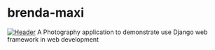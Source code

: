 # brenda-maxi

[![Header](https://raw.githubusercontent.com/pmburu/<OWNER>/<OWNER>/readme_header.png "Header")](https://some-url.dev/)
A Photography application to demonstrate use Django web framework in web development
